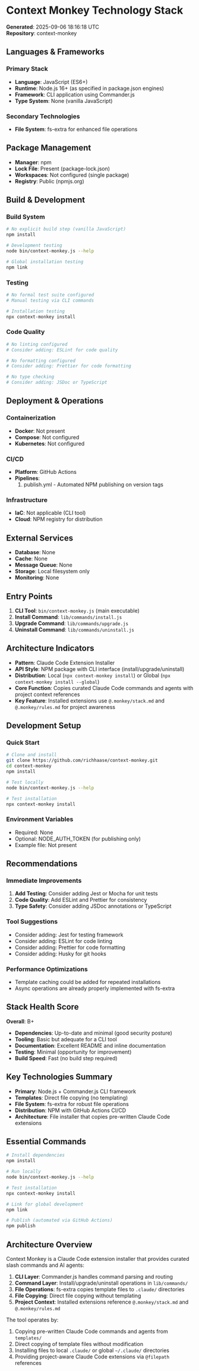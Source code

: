 # Context Monkey Technology Stack

**Generated**: 2025-09-06 18:16:18 UTC  
**Repository**: context-monkey

## Languages & Frameworks

### Primary Stack
- **Language**: JavaScript (ES6+)
- **Runtime**: Node.js 16+ (as specified in package.json engines)
- **Framework**: CLI application using Commander.js
- **Type System**: None (vanilla JavaScript)

### Secondary Technologies
- **File System**: fs-extra for enhanced file operations

## Package Management
- **Manager**: npm
- **Lock File**: Present (package-lock.json)
- **Workspaces**: Not configured (single package)
- **Registry**: Public (npmjs.org)

## Build & Development

### Build System
```bash
# No explicit build step (vanilla JavaScript)
npm install

# Development testing
node bin/context-monkey.js --help

# Global installation testing  
npm link
```

### Testing
```bash
# No formal test suite configured
# Manual testing via CLI commands

# Installation testing
npx context-monkey install
```

### Code Quality
```bash
# No linting configured
# Consider adding: ESLint for code quality

# No formatting configured  
# Consider adding: Prettier for code formatting

# No type checking
# Consider adding: JSDoc or TypeScript
```

## Deployment & Operations

### Containerization
- **Docker**: Not present
- **Compose**: Not configured
- **Kubernetes**: Not configured

### CI/CD
- **Platform**: GitHub Actions
- **Pipelines**: 
  1. publish.yml - Automated NPM publishing on version tags

### Infrastructure
- **IaC**: Not applicable (CLI tool)
- **Cloud**: NPM registry for distribution

## External Services
- **Database**: None
- **Cache**: None  
- **Message Queue**: None
- **Storage**: Local filesystem only
- **Monitoring**: None

## Entry Points
1. **CLI Tool**: `bin/context-monkey.js` (main executable)
2. **Install Command**: `lib/commands/install.js`
3. **Upgrade Command**: `lib/commands/upgrade.js`
4. **Uninstall Command**: `lib/commands/uninstall.js`

## Architecture Indicators
- **Pattern**: Claude Code Extension Installer
- **API Style**: NPM package with CLI interface (install/upgrade/uninstall)
- **Distribution**: Local (`npx context-monkey install`) or Global (`npx context-monkey install --global`)
- **Core Function**: Copies curated Claude Code commands and agents with project context references
- **Key Feature**: Installed extensions use `@.monkey/stack.md` and `@.monkey/rules.md` for project awareness

## Development Setup

### Quick Start
```bash
# Clone and install
git clone https://github.com/richhaase/context-monkey.git
cd context-monkey
npm install

# Test locally
node bin/context-monkey.js --help

# Test installation
npx context-monkey install
```

### Environment Variables
- Required: None
- Optional: NODE_AUTH_TOKEN (for publishing only)
- Example file: Not present

## Recommendations

### Immediate Improvements
1. **Add Testing**: Consider adding Jest or Mocha for unit tests
2. **Code Quality**: Add ESLint and Prettier for consistency
3. **Type Safety**: Consider adding JSDoc annotations or TypeScript

### Tool Suggestions
- Consider adding: Jest for testing framework
- Consider adding: ESLint for code linting
- Consider adding: Prettier for code formatting
- Consider adding: Husky for git hooks

### Performance Optimizations
- Template caching could be added for repeated installations
- Async operations are already properly implemented with fs-extra

## Stack Health Score

**Overall**: B+

- **Dependencies**: Up-to-date and minimal (good security posture)
- **Tooling**: Basic but adequate for a CLI tool
- **Documentation**: Excellent README and inline documentation
- **Testing**: Minimal (opportunity for improvement)
- **Build Speed**: Fast (no build step required)

## Key Technologies Summary

- **Primary**: Node.js + Commander.js CLI framework
- **Templates**: Direct file copying (no templating)
- **File System**: fs-extra for robust file operations
- **Distribution**: NPM with GitHub Actions CI/CD
- **Architecture**: File installer that copies pre-written Claude Code extensions

## Essential Commands

```bash
# Install dependencies
npm install

# Run locally
node bin/context-monkey.js --help

# Test installation
npx context-monkey install

# Link for global development
npm link

# Publish (automated via GitHub Actions)
npm publish
```

## Architecture Overview

Context Monkey is a Claude Code extension installer that provides curated slash commands and AI agents:

1. **CLI Layer**: Commander.js handles command parsing and routing
2. **Command Layer**: Install/upgrade/uninstall operations in `lib/commands/`
3. **File Operations**: fs-extra copies template files to `.claude/` directories
4. **File Copying**: Direct file copying without templating
5. **Project Context**: Installed extensions reference `@.monkey/stack.md` and `@.monkey/rules.md`

The tool operates by:
1. Copying pre-written Claude Code commands and agents from `templates/`
2. Direct copying of template files without modification
3. Installing files to local `.claude/` or global `~/.claude/` directories
4. Providing project-aware Claude Code extensions via `@filepath` references
